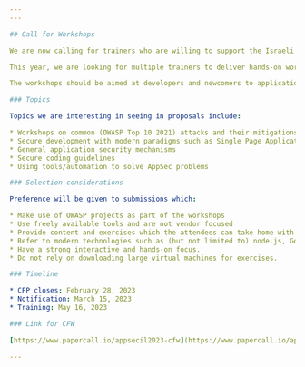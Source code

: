 ```yaml
---
---

## Call for Workshops

We are now calling for trainers who are willing to support the Israeli AppSec community and submit proposals to deliver these workshops on a free/pro-bono basis.

This year, we are looking for multiple trainers to deliver hands-on workshops in English lasting between 1.5 and 3 hours although we would also be interested in proposals for a full day workshop for a particularly good fit.

The workshops should be aimed at developers and newcomers to application security. The goal is to improve the security of all software and grow the pool of skilled professionals in the field.

### Topics

Topics we are interesting in seeing in proposals include:

* Workshops on common (OWASP Top 10 2021) attacks and their mitigations
* Secure development with modern paradigms such as Single Page Applications and WebSockets.
* General application security mechanisms
* Secure coding guidelines
* Using tools/automation to solve AppSec problems

### Selection considerations

Preference will be given to submissions which:

* Make use of OWASP projects as part of the workshops
* Use freely available tools and are not vendor focused
* Provide content and exercises which the attendees can take home with them
* Refer to modern technologies such as (but not limited to) node.js, Go, Python, Scala
* Have a strong interactive and hands-on focus.
* Do not rely on downloading large virtual machines for exercises.

### Timeline 

* CFP closes: February 28, 2023
* Notification: March 15, 2023
* Training: May 16, 2023

### Link for CFW

[https://www.papercall.io/appsecil2023-cfw](https://www.papercall.io/appsecil2023-cfw)

---
```


